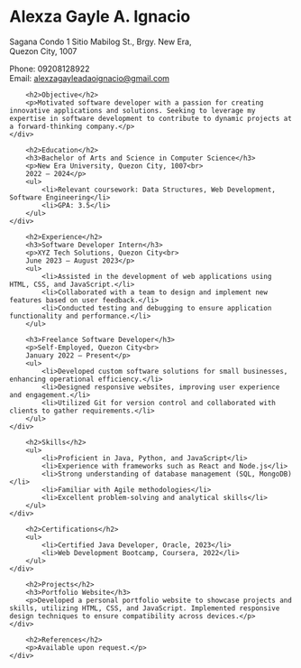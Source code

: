 <h1>Alexza Gayle A. Ignacio</h1>
    <p>Sagana Condo 1 Sitio Mabilog St., Brgy. New Era,<br>
    Quezon City, 1007</p>
    <p>Phone: 09208128922<br>
    Email: <a href="mailto:alexzagayleadaoignacio@gmail.com">alexzagayleadaoignacio@gmail.com</a></p>


        <h2>Objective</h2>
        <p>Motivated software developer with a passion for creating innovative applications and solutions. Seeking to leverage my expertise in software development to contribute to dynamic projects at a forward-thinking company.</p>
    </div>

        <h2>Education</h2>
        <h3>Bachelor of Arts and Science in Computer Science</h3>
        <p>New Era University, Quezon City, 1007<br>
        2022 – 2024</p>
        <ul>
            <li>Relevant coursework: Data Structures, Web Development, Software Engineering</li>
            <li>GPA: 3.5</li>
        </ul>
    </div>

        <h2>Experience</h2>
        <h3>Software Developer Intern</h3>
        <p>XYZ Tech Solutions, Quezon City<br>
        June 2023 – August 2023</p>
        <ul>
            <li>Assisted in the development of web applications using HTML, CSS, and JavaScript.</li>
            <li>Collaborated with a team to design and implement new features based on user feedback.</li>
            <li>Conducted testing and debugging to ensure application functionality and performance.</li>
        </ul>

        <h3>Freelance Software Developer</h3>
        <p>Self-Employed, Quezon City<br>
        January 2022 – Present</p>
        <ul>
            <li>Developed custom software solutions for small businesses, enhancing operational efficiency.</li>
            <li>Designed responsive websites, improving user experience and engagement.</li>
            <li>Utilized Git for version control and collaborated with clients to gather requirements.</li>
        </ul>
    </div>

        <h2>Skills</h2>
        <ul>
            <li>Proficient in Java, Python, and JavaScript</li>
            <li>Experience with frameworks such as React and Node.js</li>
            <li>Strong understanding of database management (SQL, MongoDB)</li>
            <li>Familiar with Agile methodologies</li>
            <li>Excellent problem-solving and analytical skills</li>
        </ul>
    </div>

        <h2>Certifications</h2>
        <ul>
            <li>Certified Java Developer, Oracle, 2023</li>
            <li>Web Development Bootcamp, Coursera, 2022</li>
        </ul>
    </div>

        <h2>Projects</h2>
        <h3>Portfolio Website</h3>
        <p>Developed a personal portfolio website to showcase projects and skills, utilizing HTML, CSS, and JavaScript. Implemented responsive design techniques to ensure compatibility across devices.</p>
    </div>

        <h2>References</h2>
        <p>Available upon request.</p>
    </div>

</body>
</html>
